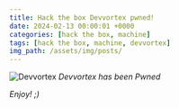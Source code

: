 ```yaml
---
title: Hack the box Devvortex pwned!
date: 2024-02-13 00:00:01 +0000
categories: [hack the box, machine]
tags: [hack the box, machine, devvortex]
img_path: /assets/img/posts/
---
```


![Devvortex](htb-devvortex-pwned.png)
*Devvortex has been Pwned*

*Enjoy! ;)*

